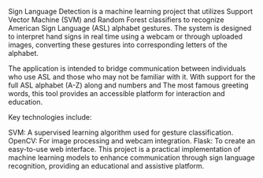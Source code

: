 Sign Language Detection is a machine learning project that utilizes Support Vector Machine (SVM) and Random Forest classifiers to recognize American Sign Language (ASL) alphabet gestures. The system is designed to interpret hand signs in real time using a webcam or through uploaded images, converting these gestures into corresponding letters of the alphabet.

The application is intended to bridge communication between individuals who use ASL and those who may not be familiar with it. With support for the full ASL alphabet (A-Z) along and numbers and The most famous greeting words, this tool provides an accessible platform for interaction and education.

Key technologies include:

SVM: A supervised learning algorithm used for gesture classification.
OpenCV: For image processing and webcam integration.
Flask: To create an easy-to-use web interface.
This project is a practical implementation of machine learning models to enhance communication through sign language recognition, providing an educational and assistive platform.
